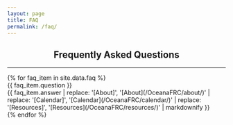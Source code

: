 ```yaml
---
layout: page
title: FAQ
permalink: /faq/
---
```


<div style="text-align: center; font-weight: bold;">
  <h2>Frequently Asked Questions</h2>
</div>

---

<div class="faq-container">
{% for faq_item in site.data.faq %}
  <div class="faq-item">
    <div class="question">{{ faq_item.question }}</div>
    <div class="answer">
      {{ faq_item.answer | replace: '[About]', '[About](/OceanaFRC/about/)' | replace: '[Calendar]', '[Calendar](/OceanaFRC/calendar/)' | replace: '[Resources]', '[Resources](/OceanaFRC/resources/)' | markdownify }}
    </div>
  </div>
{% endfor %}
</div>

<script>
document.addEventListener("DOMContentLoaded", function() {
  const faqItems = document.querySelectorAll(".faq-item");

  faqItems.forEach(function(item) {
    const question = item.querySelector(".question");
    const answer = item.querySelector(".answer");

    question.addEventListener("click", function() {
      question.classList.toggle("clicked"); // Toggle the "clicked" class on the question
      answer.classList.toggle("show");
    });
  });
});
</script>

